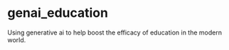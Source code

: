# genai_education
Using generative ai to help boost the efficacy of education in the modern world. 
